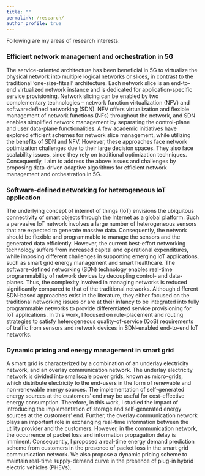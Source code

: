```yaml
---
title: ""
permalink: /research/
author_profile: true
---
```


Following are my areas of research interests:


<h3>Efficient network management and orchestration in 5G</h3>
The service-oriented architecture has been beneficial in 5G to virtualize the physical network into multiple logical networks or slices, in contrast to the traditional ‘one-size-fitsall’ architecture. Each network slice is an end-to-end virtualized network instance and is dedicated for application-specific service provisioning. Network slicing can be enabled
by two complementary technologies – network function virtualization (NFV) and softwaredefined networking (SDN). NFV offers virtualization and flexible management of network functions (NFs) throughout the network, and SDN enables simplified network management by separating the control-plane and user data-plane functionalities. A few academic initiatives have explored efficient schemes for network slice management, while utilizing the benefits of SDN and NFV. However, these approaches face network optimization challenges due to their large decision spaces. They also face scalability issues, since they rely on traditional optimization techniques. Consequently, I aim to address the above issues and challenges by proposing data-driven adaptive algorithms for efficient network management and orchestration in 5G.


<h3>Software-defined networking for heterogeneous IoT application</h3>

The underlying concept of internet of things (IoT) envisions the ubiquitous connectivity of smart objects through the Internet as a global platform. Such a pervasive IoT network
involves a large number of heterogeneous sensors that are expected to generate massive data. Consequently, the network should be flexible and programmable to manage the
sensors and the generated data efficiently. However, the current best-effort networking technology suffers from increased capital and operational expenditures, while imposing
different challenges in supporting emerging IoT applications, such as smart grid energy management and smart healthcare. The software-defined networking (SDN) technology enables real-time programmability of network devices by decoupling control- and data-planes. Thus, the complexity involved in managing networks is reduced significantly compared to that of the traditional networks. Although different SDN-based approaches exist in the literature, they either focused on the traditional networking issues or are at their infancy to be integrated into fully programmable networks to provide differentiated service provisioning for IoT applications. In this work, I focused on rule-placement and routing strategies to satisfy heterogeneous quality-of-service (QoS) requirements of traffic from sensors and network devices in SDN-enabled end-to-end IoT networks. 


<h3>Dynamic pricing and energy management in smart grid</h3>

A smart grid is characterized by a combination of an underlay electricity network, and an overlay communication network. The underlay electricity network is divided into smallscale power grids, known as micro-grids, which distribute electricity to the end-users in the form of renewable and non-renewable energy sources. The implementation of self-generated energy sources at the customers’ end may be useful for cost-effective energy consumption. Therefore, in this work, I studied the impact of introducing the implementation of storage and self-generated energy sources at the customers’ end. Further, the overlay communication network plays an important role in exchanging real-time information between the utility provider and the customers. However, in the communication network, the occurrence of packet loss and information propagation delay is imminent. Consequently, I proposed a real-time energy demand prediction scheme from customers in the presence of packet loss in the smart grid communication network. We also propose a dynamic pricing scheme to maintain real-time supply-demand curve in the presence of plug-in hybrid electric vehicles (PHEVs).





